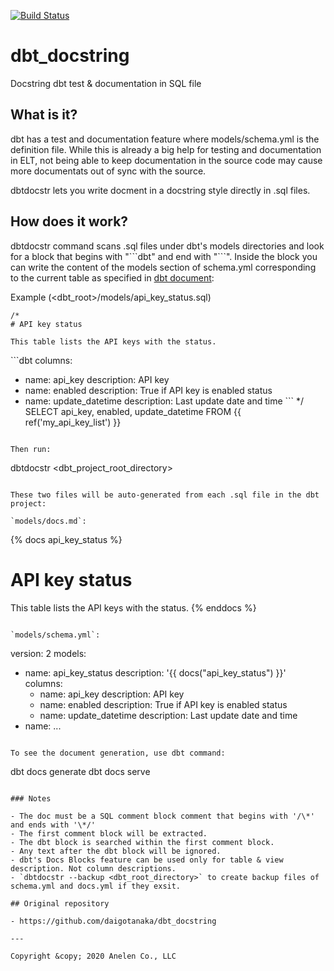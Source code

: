 [![Build Status](https://travis-ci.com/daigotanaka/dbt_docstring.svg?branch=master)](https://travis-ci.com/daigotanaka/dbt_docstring)

# dbt_docstring

Docstring dbt test & documentation in SQL file

## What is it?

dbt has a test and documentation feature where models/schema.yml is the
definition file. While this is already a big help for testing and
documentation in ELT, not being able to keep documentation in the source code
may cause more documentats out of sync with the source.

dbtdocstr lets you write docment in a docstring style directly in .sql files.

## How does it work?

dbtdocstr command scans .sql files under dbt's models directories and look for
a block that begins with "\`\`\`dbt" and end with "\`\`\`".
Inside the block you can write the content of the models section of schema.yml
corresponding to the current table as specified in
[dbt document](https://docs.getdbt.com/docs/building-a-dbt-project/documentation/):

Example (<dbt_root>/models/api_key_status.sql)
```
/*
# API key status

This table lists the API keys with the status.

```
\`\`\`dbt
columns:
  - name: api_key
    description: API key
  - name: enabled
    description: True if API key is enabled status
  - name: update_datetime
    description: Last update date and time
\`\`\`
*/
SELECT
   api_key,
   enabled,
   update_datetime
FROM {{ ref('my_api_key_list') }}
```

Then run:

```
dbtdocstr <dbt_project_root_directory>
```

These two files will be auto-generated from each .sql file in the dbt project:

`models/docs.md`:
```
{% docs api_key_status %}
# API key status

This table lists the API keys with the status.
{% enddocs %}
```

`models/schema.yml`:
```
version: 2
models:
  - name: api_key_status
    description: '{{ docs("api_key_status") }}'
    columns:
      - name: api_key
        description: API key
      - name: enabled
        description: True if API key is enabled status
      - name: update_datetime
        description: Last update date and time
  - name: ...
 ```

To see the document generation, use dbt command:

```
dbt docs generate
dbt docs serve
```

### Notes

- The doc must be a SQL comment block comment that begins with '/\*' and ends with '\*/'
- The first comment block will be extracted.
- The dbt block is searched within the first comment block.
- Any text after the dbt block will be ignored.
- dbt's Docs Blocks feature can be used only for table & view description. Not column descriptions.
- `dbtdocstr --backup <dbt_root_directory>` to create backup files of schema.yml and docs.yml if they exsit.

## Original repository

- https://github.com/daigotanaka/dbt_docstring

---

Copyright &copy; 2020 Anelen Co., LLC
